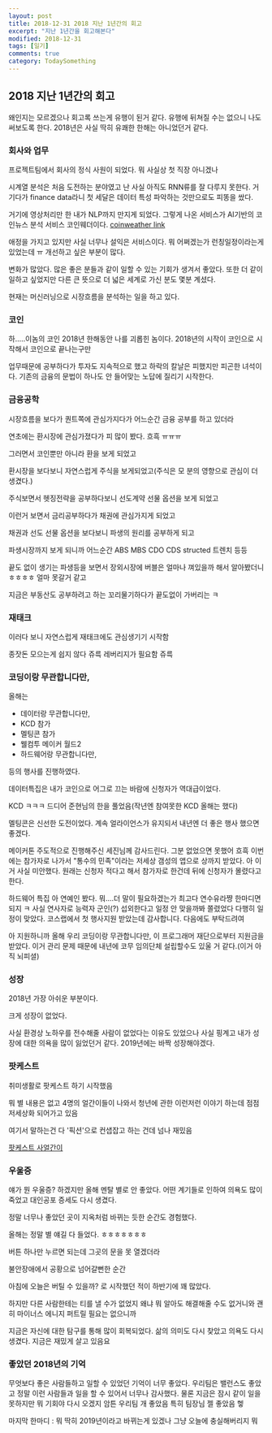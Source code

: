 ```yaml
---
layout: post
title: 2018-12-31 2018 지난 1년간의 회고
excerpt: "지난 1년간을 회고해본다"
modified: 2018-12-31
tags: [일기]
comments: true
category: TodaySomething
---
```


2018 지난 1년간의 회고
---------------------------------------------

왜인지는 모르겠으나 회고록 쓰는게 유행이 된거 같다.
유행에 뒤쳐질 수는 없으니 나도 써보도록 한다. 
2018년은 사실 딱히 유쾌한 한해는 아니었던거 같다.

### 회사와 업무
프로젝트팀에서 회사의 정식 사원이 되었다. 
뭐 사실상 첫 직장 아니겠나

시계열 분석은 처음 도전하는 분야였고 난 사실 아직도 RNN류를 잘 다루지 못한다.
거기다가 finance data라니 첫 세달은 데이터 특성 파악하는 것만으로도 피똥을 쌌다.

거기에 영상처리만 한 내가 NLP까지 만지게 되었다. 
그렇게 나온 서비스가 AI기반의 코인뉴스 분석 서비스 코인웨더이다.
[coinweather link](https://coinweather.io/ "title")

애정을 가지고 있지만 사실 너무나 설익은 서비스이다. 뭐 어쩌겠는가 런칭일정이라는게 있었는데 ㅠ 개선하고 싶은 부분이 많다. 

변화가 많았다.
많은 좋은 분들과 같이 일할 수 있는 기회가 생겨서 좋았다.
또한 더 같이 일하고 싶었지만 다른 큰 뜻으로 더 넓은 세계로 가신 분도 몇분 계셨다.

현재는 머신러닝으로 시장흐름을 분석하는 일을 하고 있다. 

### 코인

하.....이놈의 코인 2018년 한해동안 나를 괴롭힌 놈이다.
2018년의 시작이 코인으로 시작해서 코인으로 끝나는구만 

업무때문에 공부하다가 투자도 지속적으로 했고 하락의 칼날은 피했지만 피곤한 녀석이다.
기존의 금융의 문법이 하나도 안 들어맞는 노답에 질리기 시작한다.

### 금융공학

시장흐름을 보다가 퀀트쪽에 관심가지다가 어느순간 금융 공부를 하고 있더라

연초에는 환시장에 관심가졌다가 피 많이 봤다. 흐흑 ㅠㅠㅠ

그러면서 코인뿐만 아니라 환을 보게 되었고 

환시장을 보다보니 자연스럽게 주식을 보게되었고(주식은 모 분의 영향으로 관심이 더 생겼다.) 

주식보면서 헷징전략을 공부하다보니 선도계약 선물 옵션을 보게 되었고

이런거 보면서 금리공부하다가 채권에 관심가지게 되었고 

채권과 선도 선물 옵션을 보다보니 파생의 원리를 공부하게 되고 

파생시장까지 보게 되니까 어느순간 ABS MBS CDO CDS structed 트렌치 등등 

끝도 없이 생기는 파생등을 보면서 장외시장에 버블은 얼마나 껴있을까 해서 알아봤더니 ㅎㅎㅎㅎ 얼마 못갈거 같고
  
지금은 부동산도 공부하려고 하는 꼬리물기하다가 끝도없이 가버리는 ㅋ

### 재태크

이러다 보니 자연스럽게 재태크에도 관심생기기 시작함 

종잣돈 모으는게 쉽지 않다 쥬륵 레버리지가 필요함 쥬륵

### 코딩이랑 무관합니다만, 

올해는 
- 데이터랑 무관합니다만,
- KCD 참가
- 멜팅콘 참가 
- 웰컴투 메이커 월드2
- 하드웨어랑 무관합니다만, 

등의 행사를 진행하였다. 


데이터특집은 내가 코인으로 어그로 끄는 바람에 신청자가 역대급이었다.


KCD ㅋㅋㅋ 드디어 준현님의 한을 풀었음(작년엔 참여못한 KCD 올해는 했다)


멜팅콘은 신선한 도전이었다. 계속 얼라이언스가 유지되서 내년엔 더 좋은 행사 했으면 좋겠다.


메이커톤 주도적으로 진행해주신 세진님께 감사드린다. 그분 없었으면 못했어 흐흑
이번에는 참가자로 나가서 "통수의 민족"이라는 저세상 갬성의 앱으로 상까지 받았다. 아 이거 사실 미안했다. 
원래는 신청자 적다고 해서 참가자로 한건데 뒤에 신청자가 몰렸다고 한다. 


하드웨어 특집 아 연예인 봤다. 뭐....더 말이 필요하겠는가 최고다 연수유라쨩 한마디면 되지 ㅋ 
사실 연사자로 능력자 군인(?) 섭외한다고 일정 안 맞을까봐 쫄렸었다 다행히 일정이 맞았다.
코스랩에서 첫 행사지원 받았는데 감사합니다. 다음에도 부탁드려여


아 지원하니까 올해 우리 코딩이랑 무관합니다만, 이 프로그래머 재단으로부터 지원금을 받았다.
이거 관리 문제 때문에 내년에 코무 임의단체 설립할수도 있울 거 같다.(이거 아직 뇌피셜)


### 성장

2018년 가장 아쉬운 부분이다. 

크게 성장이 없었다. 

사실 환경상 노하우를 전수해줄 사람이 없었다는 이유도 있었으나 사실 핑계고 내가 성장에 대한 의욕을 많이 잃었던거 같다. 
2019년에는 바짝 성장해야겠다.



### 팟케스트

취미생활로 팟케스트 하기 시작했음 

뭐 별 내용은 없고 4명의 얼간이들이 나와서 청년에 관한 이런저런 이야기 하는데 점점 저세상화 되어가고 있음

여기서 말하는건 다 '픽션'으로 컨샙잡고 하는 건데 넘나 재밌음

[팟케스트 사얼간이](http://www.podbbang.com/ch/1769071)


### 우울증

얘가 뭔 우울증? 하겠지만 올해 멘탈 별로 안 좋았다. 어떤 계기들로 인하여 의욕도 많이 죽었고 대인공포 증세도 다시 생겼다.

정말 너무나 좋았던 곳이 지옥처럼 바뀌는 듯한 순간도 경험했다. 

올해는 정말 별 얘길 다 들었다. ㅎㅎㅎㅎㅎㅎㅎ

버튼 하나만 누르면 되는데 그곳의 문을 못 열겠더라

불안장애에서 공황으로 넘어갈뻔한 순간

아침에 오늘은 버틸 수 있을까? 로 시작했던 적이 하반기에 꽤 많았다. 

하지만 다른 사람한테는 티를 낼 수가 없었지 왜냐 뭐 알아도 해결해줄 수도 없거니와 괜히 마이너스 에니지 퍼트릴 필요는 없으니까

지금은 자신에 대한 탐구를 통해 많이 회복되었다. 삶의 의미도 다시 찾았고 의욕도 다시 생겼다. 지금은 재밌게 살고 있음요

### 좋았던 2018년의 기억

무엇보다 좋은 사람들하고 일할 수 있었던 기억이 너무 좋았다. 
우리팀은 밸런스도 좋았고 정말 이런 사람들과 일을 할 수 있어서 너무나 감사했다.
물론 지금은 잠시 같이 일을 못하지만 뭐 기회야 다시 오겠지
암튼 우리팀 개 좋았음 특히 팀장님 젤 좋았음 헿






마지막 한마디 : 뭐 딱히 2019년이라고 바뀌는게 있겠나 그냥 오늘에 충실해버리지 뭐
